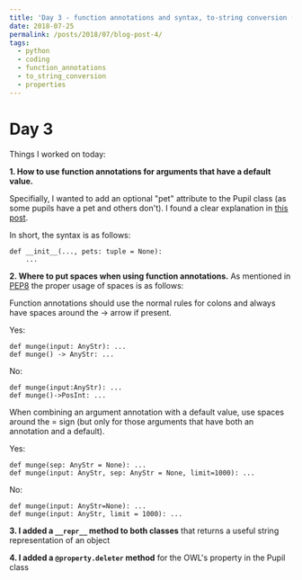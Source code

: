 ```yaml
---
title: 'Day 3 - function annotations and syntax, to-string conversion (__str__, __repr__) , @property.deleter'
date: 2018-07-25
permalink: /posts/2018/07/blog-post-4/
tags:
  - python
  - coding
  - function_annotations
  - to_string_conversion
  - properties
---
```


# Day 3

Things I worked on today:   
   
**1. How to use function annotations for arguments that have a default value.**   

Specifially, I wanted to add an optional "pet" attribute to the Pupil class (as some pupils have a pet and others don't). I found a clear explanation in [this post](https://stackoverflow.com/questions/38727520/adding-default-parameter-value-with-type-hint-in-python).

In short, the syntax is as follows:
```
def __init__(..., pets: tuple = None):
    ...
```

**2. Where to put spaces when using function annotations.** As mentioned in [PEP8](https://www.python.org/dev/peps/pep-0008/?) the proper usage of spaces is as follows:

Function annotations should use the normal rules for colons and always have spaces around the -> arrow if present. 

Yes:

```
def munge(input: AnyStr): ...
def munge() -> AnyStr: ...
```

No:

```
def munge(input:AnyStr): ...
def munge()->PosInt: ...
```

When combining an argument annotation with a default value, use spaces around the = sign (but only for those arguments that have both an annotation and a default).

Yes:

```
def munge(sep: AnyStr = None): ...
def munge(input: AnyStr, sep: AnyStr = None, limit=1000): ...
```

No:

```
def munge(input: AnyStr=None): ...
def munge(input: AnyStr, limit = 1000): ...
```

**3. I added a ```__repr__``` method to both classes** that returns a useful string representation of an object

**4. I added a ```@property.deleter``` method** for the OWL's property in the Pupil class

